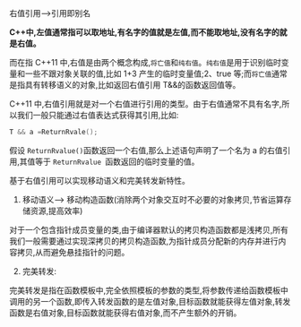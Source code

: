 右值引用-->引用即别名

**C++中,左值通常指可以取地址,有名字的值就是左值,而不能取地址,没有名字的就是右值。**

而在指 C++11 中,右值是由两个概念构成,`将亡值`和`纯右值`。`纯右值`是用于识别临时变量和一些不跟对象关联的值,比如 1+3 产生的临时变量值;2、true 等;而`将亡值`通常是指具有转移语义的对象,比如返回右值引用 T&&的函数返回值等。

C++11 中,右值引用就是对一个右值进行引用的类型。由于右值通常不具有名字,所以我们一般只能通过右值表达式获得其引用,比如:

```cpp
T && a =ReturnRvale();
```

假设 `ReturnRvalue()`函数返回一个右值,那么上述语句声明了一个名为 a 的右值引用,其值等于 `ReturnRvalue `函数返回的临时变量的值。

基于右值引用可以实现移动语义和完美转发新特性。

1. 移动语义--> 移动构造函数(消除两个对象交互时不必要的对象拷贝,节省运算存储资源,提高效率)

对于一个包含指针成员变量的类,由于编译器默认的拷贝构造函数都是浅拷贝,所有我们一般需要通过实现深拷贝的拷贝构造函数,为指针成员分配新的内存并进行内容拷贝,从而避免悬挂指针的问题。


2. 完美转发:
   
完美转发是指在函数模板中,完全依照模板的参数的类型,将参数传递给函数模板中调用的另一个函数,即传入转发函数的是左值对象,目标函数就能获得左值对象,转发函数是右值对象,目标函数就能获得右值对象,而不产生额外的开销。
